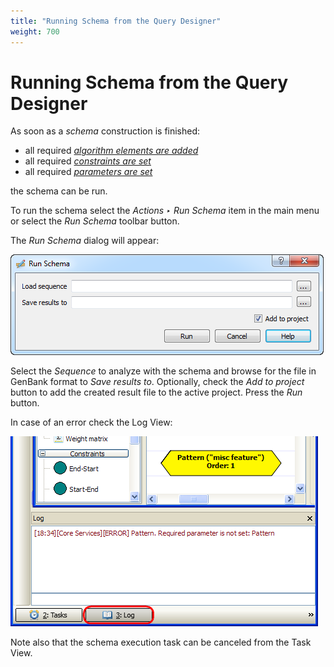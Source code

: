 ```yaml
---
title: "Running Schema from the Query Designer"
weight: 700
---
```



# Running Schema from the Query Designer

As soon as a _schema_ construction is finished:

*   all required [_algorithm elements are added_](../manipulating-query-designer-element/adding-algorithm-element)
*   all required [_constraints are set_](../manipulating-query-designer-element/adding-constraint-element)
*   all required [_parameters are set_](../manipulating-query-designer-element/managing-of-elements-parameters)

the schema can be run.

To run the schema select the _Actions ‣ Run Schema_ item in the main menu or select the _Run Schema_ toolbar button.

The _Run Schema_ dialog will appear:


![](/images/65930653/65930654.png)

Select the _Sequence_ to analyze with the schema and browse for the file in GenBank format to _Save results to_. Optionally, check the _Add to project_ button to add the created result file to the active project. Press the _Run_ button.

In case of an error check the Log View:


![](/images/65930653/65930655.png)

Note also that the schema execution task can be canceled from the Task View.
